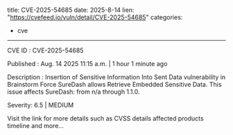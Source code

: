 
title: CVE-2025-54685
date: 2025-8-14
lien: "https://cvefeed.io/vuln/detail/CVE-2025-54685"
categories:
  - cve
---

CVE ID : CVE-2025-54685

Published :  Aug. 14
2025
11:15 a.m. | 1 hour
1 minute ago

Description : Insertion of Sensitive Information Into Sent Data vulnerability in Brainstorm Force SureDash allows Retrieve Embedded Sensitive Data. This issue affects SureDash: from n/a through 1.1.0.

Severity: 6.5 | MEDIUM

Visit the link for more details
such as CVSS details
affected products
timeline
and more...
